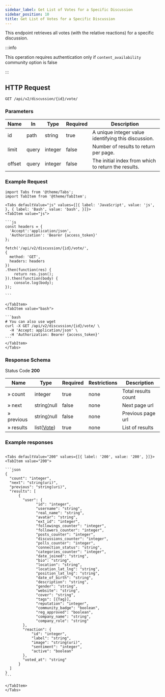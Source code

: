 ```yaml
---
sidebar_label: Get List of Votes for a Specific Discussion
sidebar_position: 10
title: Get List of Votes for a Specific Discussion
---
```


This endpoint retrieves all votes (with the relative reactions) for a specific discussion.

:::info

This operation requires authentication only if `content_availability` community option is false

:::

## HTTP Request

`GET /api/v2/discussion/{id}/vote/`

### Parameters

| Name   | In    | Type    | Required | Description                                         |
|--------|-------|---------|----------|-----------------------------------------------------|
| id     | path  | string  | true     | A unique integer value identifying this discussion. |
| limit  | query | integer | false    | Number of results to return per page.               |
| offset | query | integer | false    | The initial index from which to return the results. |

### Example Request

````mdx-code-block
import Tabs from '@theme/Tabs';
import TabItem from '@theme/TabItem';

<Tabs defaultValue="js" values={[{ label: 'JavaScript', value: 'js', }, { label: 'Bash', value: 'bash', }]}>
<TabItem value="js">

```js
const headers = {
  'Accept':'application/json',
  'Authorization': 'Bearer {access_token}'
};

fetch('/api/v2/discussion/{id}/vote/',
{
  method: 'GET',
  headers: headers
})
.then(function(res) {
    return res.json();
}).then(function(body) {
    console.log(body);
});

```

</TabItem>
<TabItem value="bash">

```bash
# You can also use wget
curl -X GET /api/v2/discussion/{id}/vote/ \
  -H 'Accept: application/json' \
  -H 'Authorization: Bearer {access_token}'
```
</TabItem>
</Tabs>
````

### Response Schema

Status Code **200**

| Name       | Type                                             | Required | Restrictions | Description         |
|------------|--------------------------------------------------|----------|--------------|---------------------|
| » count    | integer                                          | true     | none         | Total results count |
| » next     | string¦null                                      | false    | none         | Next page url       |
| » previous | string¦null                                      | false    | none         | Previous page url   |
| » results  | list([Vote](/docs/apireference/v2/schemas/vote)) | true     | none         | List of results     |

### Example responses

````mdx-code-block

<Tabs defaultValue="200" values={[{ label: '200', value: '200', }]}>
<TabItem value="200">

```json
{
  "count": "integer",
  "next": "string(uri)",
  "previous": "string(uri)",
  "results": [
      {
        "user": {
              "id": "integer",
              "username": "string",
              "real_name": "string",
              "avatar": "string",
              "ext_id": "integer",
              "followings_counter": "integer",
              "followers_counter": "integer",
              "posts_counter": "integer",
              "discussions_counter": "integer",
              "polls_counter": "integer",
              "connection_status": "string",
              "categories_counter": "integer",
              "date_joined": "string",
              "bio": "string",
              "location": "string",
              "location_lat_lng": "string",
              "position_lat_lng": "string",
              "date_of_birth": "string",
              "description": "string",
              "gender": "string",
              "website": "string",
              "cover": "string",
              "tags": [{Tag}],
              "reputation": "integer",
              "community_badge": "boolean",
              "reg_approved": "boolean",
              "company_name": "string",
              "company_role": "string"
        },
        "reaction": {
            "id": "integer",
            "label": "string",
            "image": "string(uri)",
            "sentiment": "integer",
            "active": "boolean"
        },
        "voted_at": "string"
      }
  ]
}
```

</TabItem>
</Tabs>
````




